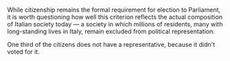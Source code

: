 

While citizenship remains the formal requirement for election to Parliament, it is worth questioning how well this criterion reflects the actual composition of Italian society today — a society in which millions of residents, many with long-standing lives in Italy, remain excluded from political representation.


One third of the citizens does not have a representative, because it didn't voted for it.